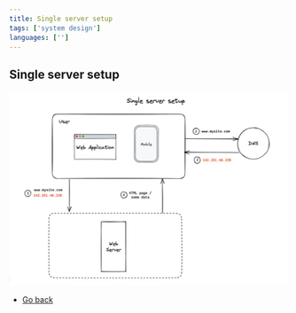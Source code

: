 ```yaml
---
title: Single server setup
tags: ['system design']
languages: ['']
---
```

## Single server setup

![Single server setup](./04-single-server-setup.png)

* [Go back](../readme.md)